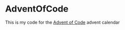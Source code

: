 # AdventOfCode

This is my code for the [Advent of Code](https://adventofcode.com/) advent calendar
